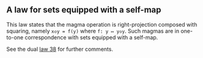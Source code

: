 ## A law for sets equipped with a self-map

This law states that the magma operation is right-projection composed with squaring, namely `x◇y = f(y)` where `f: y ↦ y◇y`.  Such magmas are in one-to-one correspondence with sets equipped with a self-map.

See the dual [law 38](https://teorth.github.io/equational_theories/implications/?38) for further comments.
